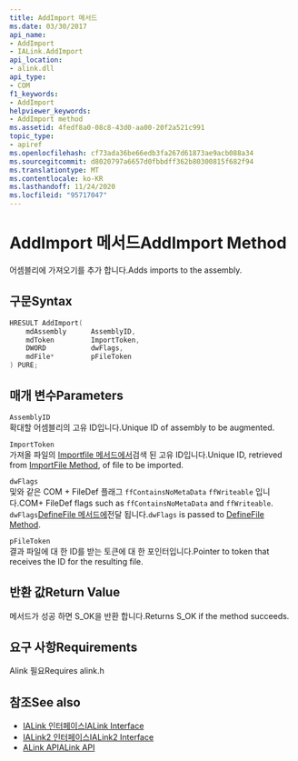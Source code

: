 ```yaml
---
title: AddImport 메서드
ms.date: 03/30/2017
api_name:
- AddImport
- IALink.AddImport
api_location:
- alink.dll
api_type:
- COM
f1_keywords:
- AddImport
helpviewer_keywords:
- AddImport method
ms.assetid: 4fedf8a0-08c8-43d0-aa00-20f2a521c991
topic_type:
- apiref
ms.openlocfilehash: cf73ada36be66edb3fa267d61873ae9acb088a34
ms.sourcegitcommit: d8020797a6657d0fbbdff362b80300815f682f94
ms.translationtype: MT
ms.contentlocale: ko-KR
ms.lasthandoff: 11/24/2020
ms.locfileid: "95717047"
---
```

# <a name="addimport-method"></a><span data-ttu-id="879bd-102">AddImport 메서드</span><span class="sxs-lookup"><span data-stu-id="879bd-102">AddImport Method</span></span>

<span data-ttu-id="879bd-103">어셈블리에 가져오기를 추가 합니다.</span><span class="sxs-lookup"><span data-stu-id="879bd-103">Adds imports to the assembly.</span></span>  
  
## <a name="syntax"></a><span data-ttu-id="879bd-104">구문</span><span class="sxs-lookup"><span data-stu-id="879bd-104">Syntax</span></span>  
  
```cpp  
HRESULT AddImport(  
    mdAssembly      AssemblyID,  
    mdToken         ImportToken,  
    DWORD           dwFlags,  
    mdFile*         pFileToken  
) PURE;  
```  
  
## <a name="parameters"></a><span data-ttu-id="879bd-105">매개 변수</span><span class="sxs-lookup"><span data-stu-id="879bd-105">Parameters</span></span>  

 `AssemblyID`  
 <span data-ttu-id="879bd-106">확대할 어셈블리의 고유 ID입니다.</span><span class="sxs-lookup"><span data-stu-id="879bd-106">Unique ID of assembly to be augmented.</span></span>  
  
 `ImportToken`  
 <span data-ttu-id="879bd-107">가져올 파일의 [Importfile 메서드에서](importfile-method.md)검색 된 고유 ID입니다.</span><span class="sxs-lookup"><span data-stu-id="879bd-107">Unique ID, retrieved from [ImportFile Method](importfile-method.md), of file to be imported.</span></span>  
  
 `dwFlags`  
 <span data-ttu-id="879bd-108">및와 같은 COM + FileDef 플래그 `ffContainsNoMetaData` `ffWriteable` 입니다.</span><span class="sxs-lookup"><span data-stu-id="879bd-108">COM+ FileDef flags such as `ffContainsNoMetaData` and `ffWriteable`.</span></span> <span data-ttu-id="879bd-109">`dwFlags`[DefineFile 메서드에](../metadata/imetadataassemblyemit-definefile-method.md)전달 됩니다.</span><span class="sxs-lookup"><span data-stu-id="879bd-109">`dwFlags` is passed to [DefineFile Method](../metadata/imetadataassemblyemit-definefile-method.md).</span></span>  
  
 `pFileToken`  
 <span data-ttu-id="879bd-110">결과 파일에 대 한 ID를 받는 토큰에 대 한 포인터입니다.</span><span class="sxs-lookup"><span data-stu-id="879bd-110">Pointer to token that receives the ID for the resulting file.</span></span>  
  
## <a name="return-value"></a><span data-ttu-id="879bd-111">반환 값</span><span class="sxs-lookup"><span data-stu-id="879bd-111">Return Value</span></span>  

 <span data-ttu-id="879bd-112">메서드가 성공 하면 S_OK을 반환 합니다.</span><span class="sxs-lookup"><span data-stu-id="879bd-112">Returns S_OK if the method succeeds.</span></span>  
  
## <a name="requirements"></a><span data-ttu-id="879bd-113">요구 사항</span><span class="sxs-lookup"><span data-stu-id="879bd-113">Requirements</span></span>  

 <span data-ttu-id="879bd-114">Alink 필요</span><span class="sxs-lookup"><span data-stu-id="879bd-114">Requires alink.h</span></span>  
  
## <a name="see-also"></a><span data-ttu-id="879bd-115">참조</span><span class="sxs-lookup"><span data-stu-id="879bd-115">See also</span></span>

- [<span data-ttu-id="879bd-116">IALink 인터페이스</span><span class="sxs-lookup"><span data-stu-id="879bd-116">IALink Interface</span></span>](ialink-interface.md)
- [<span data-ttu-id="879bd-117">IALink2 인터페이스</span><span class="sxs-lookup"><span data-stu-id="879bd-117">IALink2 Interface</span></span>](ialink2-interface.md)
- [<span data-ttu-id="879bd-118">ALink API</span><span class="sxs-lookup"><span data-stu-id="879bd-118">ALink API</span></span>](index.md)
